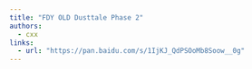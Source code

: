 ```yaml
---
title: "FDY OLD Dusttale Phase 2"
authors:
  - cxx
links:
  - url: "https://pan.baidu.com/s/1IjKJ_QdPSOoMb8Soow__0g"
---
```



